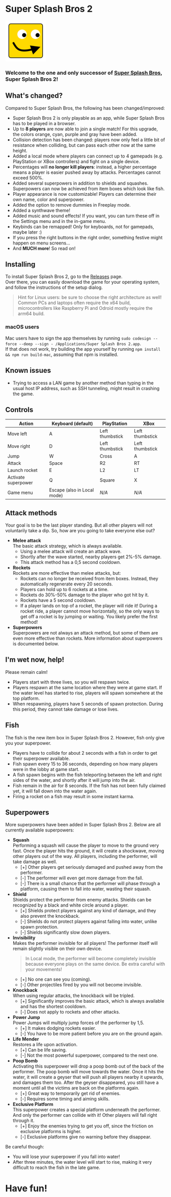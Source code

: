 # Super Splash Bros 2
![Super Splash Bros 2 logo](/app/img/icons/128x128.png)
### Welcome to the one and only successor of [Super Splash Bros](https://nm-games.eu/g/33), Super Splash Bros 2!

## What's changed?
Compared to Super Splash Bros, the following has been changed/improved:
- Super Splash Bros 2 is only playable as an app, while Super Splash Bros has to be played in a browser.
- Up to **8 players** are now able to join a single match! For this upgrade, the colors orange, cyan, purple and gray have been added.
- Collision detection has been changed: players now only feel a little bit of resistance when colliding, but can pass each other now at the same height.
- Added a local mode where players can connect up to 4 gamepads (e.g. PlayStation or XBox controllers) and fight on a single device.
- Percentages will **no longer kill players**: instead, a higher percentage means a player is easier pushed away by attacks. Percentages cannot exceed 500%.
- Added several superpowers in addition to shields and squashes. Superpowers can now be achieved from item boxes which look like fish.
- Player appearance is now customizable! Players can determine their own name, color and superpower.
- Added the option to remove dummies in Freeplay mode.
- Added a synthwave theme!
- Added music and sound effects! If you want, you can turn these off in the Settings menu and in the in-game menu.
- Keybinds can be remapped! Only for keyboards, not for gamepads, maybe later :)
- If you press the right buttons in the right order, something festive might happen on menu screens...
- And **MUCH more**! So read on!

## Installing
To install Super Splash Bros 2, go to the [Releases](https://github.com/NM-Games/super-splash-bros-2/releases) page.  
Over there, you can easily download the game for your operating system, and follow the instructions of the setup dialog.
> Hint for Linux users: be sure to choose the right architecture as well!
> Common PCs and laptops often require the x64 build, microcontrollers like Raspberry Pi and Odroid mostly require the arm64 build.
### macOS users
Mac users have to sign the app themselves by running `sudo codesign --force --deep --sign - /Applications/Super Splash Bros 2.app`.  
If that does not work, try building the app yourself by running `npm install && npm run build-mac`, assuming that npm is installed.

## Known issues
- Trying to access a LAN game by another method than typing in the usual host IP address, such as SSH tunneling, might result in crashing the game.

## Controls
|Action|Keyboard (default)|PlayStation|XBox|
|-----|-----|-----|-----|
|Move left|A|Left thumbstick|Left thumbstick|
|Move right|D|Left thumbstick|Left thumbstick|
|Jump|W|Cross|A|
|Attack|Space|R2|RT|
|Launch rocket|E|L2|LT|
|Activate superpower|Q|Square|X|
|Game menu|Escape (also in Local mode)|*N/A*|*N/A*|

## Attack methods
Your goal is to be the last player standing. But all other players will not voluntarily take a dip. So, how are you going to take everyone else out?
- **Melee attack**  
  The basic attack strategy, which is always available.
  - Using a melee attack will create an attack wave.
  - Shortly after the wave started, nearby players get 2%-5% damage.
  - This attack method has a 0,5 second cooldown.
- **Rockets**  
  Rockets are more effective than melee attacks, but:
  - Rockets can no longer be received from item boxes. Instead, they automatically regenerate every 20 seconds.
  - Players can hold up to 6 rockets at a time.
  - Rockets do 30%-50% damage to the player who got hit by it.
  - Rockets have a 5 second cooldown.
  - If a player lands on top of a rocket, the player will ride it! During a rocket ride, a player cannot move horizontally, so the only ways to get off a rocket is by jumping or waiting. You likely prefer the first method!
- **Superpowers**  
  Superpowers are not always an attack method, but some of them are even more effective than rockets. More information about superpowers is documented below.

## I'm wet now, help!
Please remain calm!
- Players start with three lives, so you will respawn twice.
- Players respawn at the same location where they were at game start. If the water level has started to rise, players will spawn somewhere at the top platform.
- When respawning, players have 5 seconds of spawn protection. During this period, they cannot take damage or lose lives.

## Fish
The fish is the new item box in Super Splash Bros 2. However, fish only give you your superpower.
- Players have to collide for about 2 seconds with a fish in order to get their superpower available.
- Fish spawn every 15 to 36 seconds, depending on how many players were in the lobby at game start.
- A fish spawn begins with the fish teleporting between the left and right sides of the water, and shortly after it will jump into the air.
- Fish remain in the air for 8 seconds. If the fish has not been fully claimed yet, it will fall down into the water again.
- Firing a rocket on a fish may result in some instant karma.

## Superpowers
More superpowers have been added in Super Splash Bros 2. Below are all currently available superpowers:
- **Squash**  
  Performing a squash will cause the player to move to the ground very fast. Once the player hits the ground, it will create a shockwave, moving other players out of the way. All players, including the performer, will take damage as well.
  - [+] Other players get seriously damaged and pushed away from the performer.
  - [-] The performer will even get more damage from the fall.
  - [-] There is a small chance that the performer will phase through a platform, causing them to fall into water, wasting their squash.
- **Shield**  
  Shields protect the performer from enemy attacks. Shields can be recognized by a black and white circle around a player.
  - [+] Shields protect players against any kind of damage, and they also prevent the knockback.
  - [-] Shields do not protect players against falling into water, unlike spawn protection.
  - [-] Shields significantly slow down players.
- **Invisibility**  
  Makes the performer invisible for all players! The performer itself will remain slightly visible on their own device.
  > In Local mode, the performer will become completely invisible because everyone plays on the same device. Be extra careful with your movements!
  - [+] No one can see you (coming).
  - [-] Other projectiles fired by you will not become invisible.
- **Knockback**  
  When using regular attacks, the knockback will be tripled.
  - [+] Significantly improves the basic attack, which is always available and has the shortest cooldown.
  - [-] Does not apply to rockets and other attacks.
- **Power Jump**  
  Power Jumps will multiply jump forces of the performer by 1,5.
  - [+] It makes dodging rockets easier.
  - [-] You have to be more patient before you are on the ground again.
- **Life Mender**  
  Restores a life upon activation.
  - [+] Can be life saving.
  - [-] Not the most powerful superpower, compared to the next one.
- **Poop Bomb**  
  Activating this superpower will drop a poop bomb out of the back of the performer. The poop bomb will move towards the water. Once it hits the water, it will create a geyser that will push all players nearby it upwards, and damages them too. After the geyser disappeared, you still have a moment until all the victims are back on the platforms again.
  - [+] Great way to temporarily get rid of enemies.
  - [-] Requires some timing and aiming skills.
- **Exclusive Platform**  
  This superpower creates a special platform underneath the performer. And only the performer can collide with it! Other players will fall right through it.
  - [+] Enjoy the enemies trying to get you off, since the friction on exclusive platforms is higher.
  - [-] Exclusive platforms give no warning before they disappear.

Be careful though:
- You will lose your superpower if you fall into water!
- After three minutes, the water level will start to rise, making it very difficult to reach the fish in the late game.

# Have fun!
